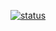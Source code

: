 <p align="center">
  <a href="https://github.com/alexcheuk/git-loc-diff-action"><img alt="status" src="https://github.com/alexcheuk/git-loc-diff-action/workflows/build-test/badge.svg?branch=main"></a>
</p>